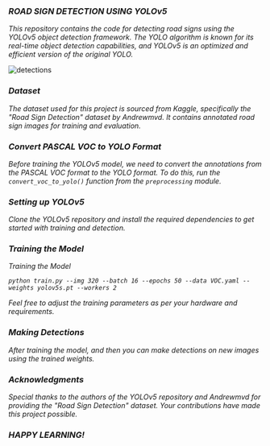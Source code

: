 ### ***ROAD SIGN DETECTION USING YOLOv5***

*This repository contains the code for detecting road signs using the YOLOv5 object detection framework. The YOLO algorithm is known for its real-time object detection capabilities, and YOLOv5 is an optimized and efficient version of the original YOLO.*

![detections](https://github.com/jeyasri-senthil/RoadSign-Detection/assets/108861190/e337c71d-78e1-4fcb-bb9e-467832720868)


### ***Dataset***

*The dataset used for this project is sourced from Kaggle, specifically the "Road Sign Detection" dataset by Andrewmvd. It contains annotated road sign images for training and evaluation.*

### ***Convert PASCAL VOC to YOLO Format***

*Before training the YOLOv5 model, we need to convert the annotations from the PASCAL VOC format to the YOLO format. To do this, run the `convert_voc_to_yolo()` function from the `preprocessing` module.*

### ***Setting up YOLOv5***

*Clone the YOLOv5 repository and install the required dependencies to get started with training and detection.*

### ***Training the Model***

*Training the Model*

*`python train.py --img 320 --batch 16 --epochs 50 --data VOC.yaml --weights yolov5s.pt --workers 2`*

*Feel free to adjust the training parameters as per your hardware and requirements.*

### ***Making Detections***

*After training the model, and then you can make detections on new images using the trained weights.*

### ***Acknowledgments***

*Special thanks to the authors of the YOLOv5 repository and Andrewmvd for providing the "Road Sign Detection" dataset. Your contributions have made this project possible.*

### ***HAPPY LEARNING!***

